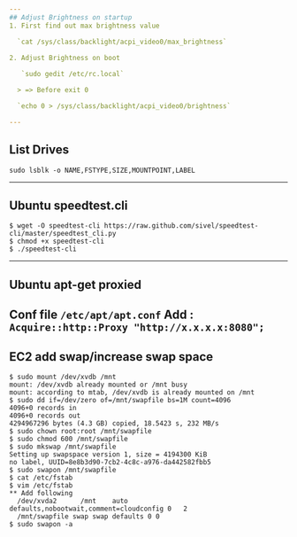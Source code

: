 ```yaml
---
## Adjust Brightness on startup
1. First find out max brightness value

  `cat /sys/class/backlight/acpi_video0/max_brightness`

2. Adjust Brightness on boot
   
   `sudo gedit /etc/rc.local`

  > => Before exit 0

  `echo 0 > /sys/class/backlight/acpi_video0/brightness`

---
```

## List Drives

`sudo lsblk -o NAME,FSTYPE,SIZE,MOUNTPOINT,LABEL`

---
## Ubuntu speedtest.cli
```
$ wget -O speedtest-cli https://raw.github.com/sivel/speedtest-cli/master/speedtest_cli.py
$ chmod +x speedtest-cli
$ ./speedtest-cli
```
---
## Ubuntu apt-get proxied
Conf file `/etc/apt/apt.conf`
Add : `Acquire::http::Proxy "http://x.x.x.x:8080";`
---
## EC2 add swap/increase swap space
```
$ sudo mount /dev/xvdb /mnt
mount: /dev/xvdb already mounted or /mnt busy
mount: according to mtab, /dev/xvdb is already mounted on /mnt
$ sudo dd if=/dev/zero of=/mnt/swapfile bs=1M count=4096
4096+0 records in
4096+0 records out
4294967296 bytes (4.3 GB) copied, 18.5423 s, 232 MB/s
$ sudo chown root:root /mnt/swapfile
$ sudo chmod 600 /mnt/swapfile
$ sudo mkswap /mnt/swapfile
Setting up swapspace version 1, size = 4194300 KiB
no label, UUID=8e8b3d90-7cb2-4c8c-a976-da442582fbb5
$ sudo swapon /mnt/swapfile
$ cat /etc/fstab
$ vim /etc/fstab
** Add following
  /dev/xvda2      /mnt    auto    defaults,nobootwait,comment=cloudconfig 0   2
  /mnt/swapfile swap swap defaults 0 0
$ sudo swapon -a
```
